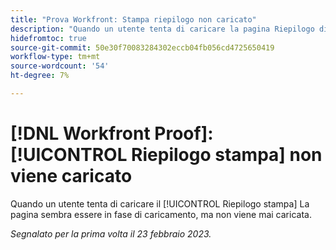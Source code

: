 ```yaml
---
title: "Prova Workfront: Stampa riepilogo non caricato"
description: "Quando un utente tenta di caricare la pagina Riepilogo di stampa, la pagina sembra essere in fase di caricamento, ma non viene mai caricata."
hidefromtoc: true
source-git-commit: 50e30f70083284302eccb04fb056cd4725650419
workflow-type: tm+mt
source-wordcount: '54'
ht-degree: 7%

---
```



# [!DNL Workfront Proof]: [!UICONTROL Riepilogo stampa] non viene caricato

Quando un utente tenta di caricare il [!UICONTROL Riepilogo stampa] La pagina sembra essere in fase di caricamento, ma non viene mai caricata.

_Segnalato per la prima volta il 23 febbraio 2023._


